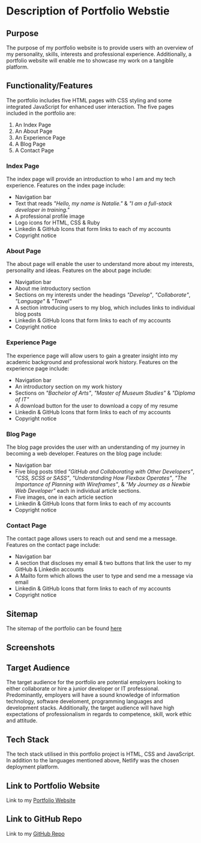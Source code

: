 
# Description of Portfolio Webstie
## Purpose
The purpose of my portfolio website is to provide users with an overview of my personality, skills, interests and professional experience. Additionally, a portfolio website will enable me to showcase my work on a tangible platform.
## Functionality/Features
The portfolio includes five HTML pages with CSS styling and some integrated JavaScript for enhanced user interaction. The five pages included in the portfolio are:
1. An Index Page
2. An About Page
3. An Experience Page
4. A Blog Page
5. A Contact Page
### Index Page
The index page will provide an introduction to who I am and my tech experience. Features on the index page include:
- Navigation bar
- Text that reads *"Hello, my name is Natalie."* & *"I am a full-stack developer in training."*
- A professional profile image
- Logo icons for HTML, CSS & Ruby
- Linkedin & GitHub Icons that form links to each of my accounts
- Copyright notice
### About Page
The about page will enable the user to understand more about my interests, personality and ideas. Features on the about page include:
- Navigation bar
- About me introductory section
- Sections on my interests under the headings *"Develop"*, *"Collaborate"*, *"Language"* & *"Travel"*
- A section introducing users to my blog, which includes links to individual blog posts
- Linkedin & GitHub Icons that form links to each of my accounts
- Copyright notice
### Experience Page
The experience page will allow users to gain a greater insight into my academic background and professional work history. Features on the experience page include: 
- Navigation bar
- An introductory section on my work history
- Sections on *"Bachelor of Arts"*, *"Master of Museum Studies"* & *"Diploma of IT"*
- A download button for the user to download a copy of my resume
- Linkedin & GitHub Icons that form links to each of my accounts
- Copyright notice
### Blog Page 
The blog page provides the user with an understanding of my journey in becoming a web developer. Features on the blog page include:
- Navigation bar
- Five blog posts titled *"GitHub and Collaborating with Other Developers"*, *"CSS, SCSS or SASS"*, *"Understanding How Flexbox Operates"*, *"The Importance of Planning with Wireframes"*, & *"My Journey as a Newbie Web Developer"* each in individual article sections.
- Five images, one in each article section
- Linkedin & GitHub Icons that form links to each of my accounts
- Copyright notice
### Contact Page 
The contact page allows users to reach out and send me a message. Features on the contact page include:
- Navigation bar
- A section that discloses my email & two buttons that link the user to my GitHub & Linkedin accounts
- A Mailto form which allows the user to type and send me a message via email
- Linkedin & GitHub Icons that form links to each of my accounts
- Copyright notice
## Sitemap
The sitemap of the portfolio can be found [here](./resources/docs/Sitemap)
## Screenshots
## Target Audience
The target audience for the portfolio are potential employers looking to either collaborate or hire a junior developer or IT professional. Predominantly, employers will have a sound knowledge of information technology, software develoment, programming languages and development stacks. Additionally, the target audience will have high expectations of professionalism in regards to competence, skill, work ethic and attitude.
## Tech Stack
The tech stack utilised in this portfolio project is HTML, CSS and JavaScript. In addition to the languages mentioned above, Netlify was the chosen deployment platform.
## Link to Portfolio Website
Link to my [Portfolio Website](https://natalie-bottema-portfolio.netlify.app/)
## Link to GitHub Repo
Link to my [GitHub Repo](https://github.com/NatalieLouise91/T1A2.git)
